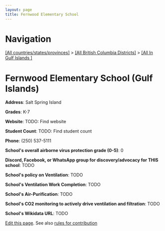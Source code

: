 ```yaml
---
layout: page
title: Fernwood Elementary School
---
```

# Navigation

[[All countries/states/provinces]](../../..) > [[All British Columbia Districts]](../..) > [[All In Gulf Islands ]](..)

# Fernwood Elementary School (Gulf Islands)

**Address**: Salt Spring Island

**Grades**: K-7

**Website**: TODO: Find website

**Student Count**: TODO: Find student count

**Phone**: (250) 537-5111

**School's overall airborne virus protection grade (0-5)**: 0

**Discord, Facebook, or WhatsApp group for discovery/advocacy for THIS school**: TODO

**School's policy on Ventilation**: TODO

**School's Ventilation Work Completion**: TODO

**School's Air-Purification**: TODO

**School's CO2 monitoring to actively drive ventilation and filtration**: TODO

**School's Wikidata URL**: TODO


[Edit this page](https://github.com/ventilate-schools/BC/edit/main/./Gulf_Islands/Fernwood_Elementary_School.md). See also [rules for contribution](../../../contribution-rules/)